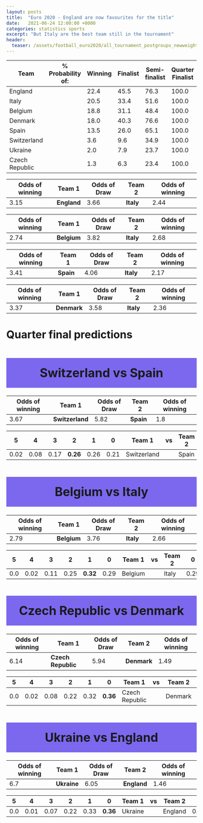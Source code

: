 ```yaml
---
layout: posts
title:  "Euro 2020 - England are now favourites for the title"
date:   2021-06-24 12:00:00 +0000
categories: statistics sports
excerpt: "But Italy are the best team still in the tournament"
header:
  teaser: /assets/football_euro2020/all_tournament_postgroups_newweights.png
---
```



|Team|% Probability of:| Winning|Finalist|Semi-finalist|Quarter Finalist|R16| 
 |--|-|---|-|-|-|-| 
England| |22.4|45.5|76.3|100.0|100.0|  
Italy| |20.5|33.4|51.6|100.0|100.0|  
Belgium| |18.8|31.1|48.4|100.0|100.0|  
Denmark| |18.0|40.3|76.6|100.0|100.0|  
Spain| |13.5|26.0|65.1|100.0|100.0|  
Switzerland| |3.6|9.6|34.9|100.0|100.0|  
Ukraine| |2.0|7.9|23.7|100.0|100.0|  
Czech Republic| |1.3|6.3|23.4|100.0|100.0|



|Odds of winning | Team 1| Odds of Draw |Team 2|Odds of winning 
 |-|-|-|-|-| 
 |3.15|**England**|3.66|**Italy**|2.44|

 |Odds of winning | Team 1| Odds of Draw |Team 2|Odds of winning 
 |-|-|-|-|-| 
 |2.74|**Belgium**|3.82|**Italy**|2.68| 


|Odds of winning | Team 1| Odds of Draw |Team 2|Odds of winning 
 |-|-|-|-|-| 
 |3.41|**Spain**|4.06|**Italy**|2.17| 


|Odds of winning | Team 1| Odds of Draw |Team 2|Odds of winning 
 |-|-|-|-|-| 
 |3.37|**Denmark**|3.58|**Italy**|2.36| 


 # Quarter final predictions 


<h1 style="text-align: center; font-size:32px;background-color:mediumslateblue;padding:20px;">Switzerland vs Spain</h1>


|Odds of winning | Team 1| Odds of Draw |Team 2|Odds of winning 
 |-|-|-|-|-| 
 |3.67|**Switzerland**|5.82|**Spain**|1.8| 


|5|4|3|2|1|0| Team 1|vs|Team 2|0|1|2|3|4|5 
 |-|-|-|-|-|-|-|-|-|-|-|-|-|-|-| 
 |0.02|0.08|0.17|**0.26**|0.26|0.21| Switzerland | | Spain |0.12|0.17|**0.22**|0.21|0.15|0.08| 


<h1 style="text-align: center; font-size:32px;background-color:mediumslateblue;padding:20px;">Belgium vs Italy</h1>

|Odds of winning | Team 1| Odds of Draw |Team 2|Odds of winning 
 |-|-|-|-|-| 
 |2.79|**Belgium**|3.76|**Italy**|2.66|



|5|4|3|2|1|0| Team 1|vs|Team 2|0|1|2|3|4|5 
 |-|-|-|-|-|-|-|-|-|-|-|-|-|-|-| 
 |0.0|0.02|0.11|0.25|**0.32**|0.29| Belgium | | Italy |0.29|**0.31**|0.26|0.11|0.03|0.0| 




<h1 style="text-align: center; font-size:32px;background-color:mediumslateblue;padding:20px;">Czech Republic vs Denmark</h1>

|Odds of winning | Team 1| Odds of Draw |Team 2|Odds of winning 
 |-|-|-|-|-| 
 |6.14|**Czech Republic**|5.94|**Denmark**|1.49| 

|5|4|3|2|1|0| Team 1|vs|Team 2|0|1|2|3|4|5 
 |-|-|-|-|-|-|-|-|-|-|-|-|-|-|-| 
 |0.0|0.02|0.08|0.22|0.32|**0.36**| Czech Republic | | Denmark |0.13|0.17|**0.21**|0.19|0.14|0.08|



<h1 style="text-align: center; font-size:32px;background-color:mediumslateblue;padding:20px;">Ukraine vs England</h1>

|Odds of winning | Team 1| Odds of Draw |Team 2|Odds of winning 
 |-|-|-|-|-| 
 |6.7|**Ukraine**|6.05|**England**|1.46| 




|5|4|3|2|1|0| Team 1|vs|Team 2|0|1|2|3|4|5 
 |-|-|-|-|-|-|-|-|-|-|-|-|-|-|-| 
 |0.0|0.01|0.07|0.22|0.33|**0.36**| Ukraine | | England |0.13|0.17|**0.21**|0.2|0.14|0.09| 
